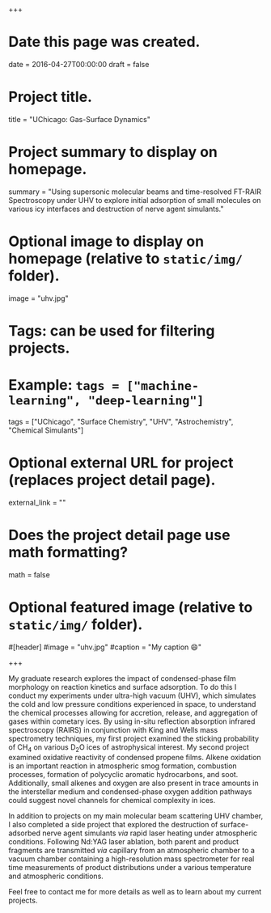 +++
# Date this page was created.
date = 2016-04-27T00:00:00
draft = false

# Project title.
title = "UChicago: Gas-Surface Dynamics"

# Project summary to display on homepage.
summary = "Using supersonic molecular beams and time-resolved FT-RAIR Spectroscopy under UHV to explore initial adsorption of small molecules on various icy interfaces and destruction of nerve agent simulants."

# Optional image to display on homepage (relative to `static/img/` folder).
image = "uhv.jpg"

# Tags: can be used for filtering projects.
# Example: `tags = ["machine-learning", "deep-learning"]`
tags = ["UChicago", "Surface Chemistry", "UHV", "Astrochemistry", "Chemical Simulants"]

# Optional external URL for project (replaces project detail page).
external_link = ""

# Does the project detail page use math formatting?
math = false

# Optional featured image (relative to `static/img/` folder).
#[header]
#image = "uhv.jpg"
#caption = "My caption :smile:"

+++

My graduate research explores the impact of condensed-phase film morphology on reaction kinetics and surface adsorption. To do this I conduct my experiments under ultra-high vacuum (UHV), which simulates the cold and low pressure conditions experienced in space, to understand the chemical processes allowing for accretion, release, and aggregation of gases within cometary ices.  By using in-situ reflection absorption infrared spectroscopy (RAIRS) in conjunction with King and Wells mass spectrometry techniques, my first project examined the sticking probability of CH<sub>4</sub> on various D<sub>2</sub>O ices of astrophysical interest. My second project examined oxidative reactivity of condensed propene films. Alkene oxidation is an important reaction in atmospheric smog formation, combustion processes, formation of polycyclic aromatic hydrocarbons, and soot. Additionally, small alkenes and oxygen are also present in trace amounts in the interstellar medium and condensed-phase oxygen addition pathways could suggest novel channels for chemical complexity in ices.  
<p>
In addition to projects on my main molecular beam scattering UHV chamber, I also completed a side project that explored the destruction of surface-adsorbed nerve agent simulants <em>via</em> rapid laser heating under atmospheric conditions. Following Nd:YAG laser ablation, both parent and product fragments are transmitted <em>via</em> capillary from an atmospheric chamber to a vacuum chamber containing a high-resolution mass spectrometer for real time measurements of product distributions under a various temperature and atmospheric conditions.  
<p>
Feel free to contact me for more details as well as to learn about my current projects.


